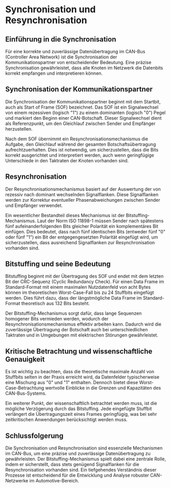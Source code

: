 # Synchronisation und Resynchronisation

## Einführung in die Synchronisation

Für eine korrekte und zuverlässige Datenübertragung im CAN-Bus (Controller Area Network) ist die Synchronisation der Kommunikationspartner von entscheidender Bedeutung. Eine präzise Synchronisation gewährleistet, dass alle Knoten im Netzwerk die Datenbits korrekt empfangen und interpretieren können.

## Synchronisation der Kommunikationspartner

Die Synchronisation der Kommunikationspartner beginnt mit dem Startbit, auch als Start of Frame (SOF) bezeichnet. Das SOF ist ein Signalwechsel von einem rezessiven (logisch "1") zu einem dominanten (logisch "0") Pegel und markiert den Beginn einer CAN-Botschaft. Dieser Signalwechsel dient als Referenzpunkt, um den Gleichlauf zwischen Sender und Empfänger herzustellen.

Nach dem SOF übernimmt ein Resynchronisationsmechanismus die Aufgabe, den Gleichlauf während der gesamten Botschaftsübertragung aufrechtzuerhalten. Dies ist notwendig, um sicherzustellen, dass die Bits korrekt ausgerichtet und interpretiert werden, auch wenn geringfügige Unterschiede in den Taktraten der Knoten vorhanden sind.

## Resynchronisation

Der Resynchronisationsmechanismus basiert auf der Auswertung der von rezessiv nach dominant wechselnden Signalflanken. Diese Signalflanken werden zur Korrektur eventueller Phasenabweichungen zwischen Sender und Empfänger verwendet.

Ein wesentlicher Bestandteil dieses Mechanismus ist der Bitstuffing-Mechanismus. Laut der Norm ISO 11898-1 müssen Sender nach spätestens fünf aufeinanderfolgenden Bits gleicher Polarität ein komplementäres Bit einfügen. Dies bedeutet, dass nach fünf identischen Bits (entweder fünf "0" oder fünf "1") ein Bit der entgegengesetzten Polarität eingefügt wird, um sicherzustellen, dass ausreichend Signalflanken zur Resynchronisation vorhanden sind.

## Bitstuffing und seine Bedeutung

Bitstuffing beginnt mit der Übertragung des SOF und endet mit dem letzten Bit der CRC-Sequenz (Cyclic Redundancy Check). Für einen Data Frame im Standard-Format mit einem maximalen Nutzdatenfeld von acht Bytes können im theoretischen Worst-Case-Fall bis zu 24 Stuffbits eingefügt werden. Dies führt dazu, dass der längstmögliche Data Frame im Standard-Format theoretisch aus 132 Bits besteht.

Der Bitstuffing-Mechanismus sorgt dafür, dass lange Sequenzen homogener Bits vermieden werden, wodurch der Resynchronisationsmechanismus effektiv arbeiten kann. Dadurch wird die zuverlässige Übertragung der Botschaft auch bei unterschiedlichen Taktraten und in Umgebungen mit elektrischen Störungen gewährleistet.

## Kritische Betrachtung und wissenschaftliche Genauigkeit

Es ist wichtig zu beachten, dass die theoretische maximale Anzahl von Stuffbits selten in der Praxis erreicht wird, da Datenfelder typischerweise eine Mischung aus "0" und "1" enthalten. Dennoch bietet diese Worst-Case-Betrachtung wertvolle Einblicke in die Grenzen und Kapazitäten des CAN-Bus-Systems.

Ein weiterer Punkt, der wissenschaftlich betrachtet werden muss, ist die mögliche Verzögerung durch das Bitstuffing. Jede eingefügte Stuffbit verlängert die Übertragungszeit eines Frames geringfügig, was bei sehr zeitkritischen Anwendungen berücksichtigt werden muss.

## Schlussfolgerung

Die Synchronisation und Resynchronisation sind essenzielle Mechanismen im CAN-Bus, um eine präzise und zuverlässige Datenübertragung zu gewährleisten. Der Bitstuffing-Mechanismus spielt dabei eine zentrale Rolle, indem er sicherstellt, dass stets genügend Signalflanken für die Resynchronisation vorhanden sind. Ein tiefgehendes Verständnis dieser Prozesse ist entscheidend für die Entwicklung und Analyse robuster CAN-Netzwerke im Automotive-Bereich.
